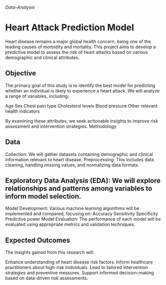 *Data-Analysis*
# Heart Attack Prediction Model
Heart disease remains a major global health concern, being one of the leading causes of morbidity and mortality. This project aims to develop a predictive model to assess the risk of heart attacks based on various demographic and clinical attributes.
## Objective

The primary goal of this study is to identify the best model for predicting whether an individual is likely to experience a heart attack. We will analyze a range of variables, including:

 Age
    Sex
    Chest pain type
    Cholesterol levels
    Blood pressure
    Other relevant health indicators

By examining these attributes, we seek actionable insights to improve risk assessment and intervention strategies.
Methodology

## Data 
Collection: We will gather datasets containing demographic and clinical information relevant to heart disease.
Preprocessing: This includes data cleaning, handling missing values, and normalizing data formats.

## Exploratory Data Analysis (EDA): We will explore relationships and patterns among variables to inform model selection.
   Model Development: Various machine learning algorithms will be implemented and compared, focusing on:
        Accuracy
        Sensitivity
        Specificity
        Predictive power
    Model Evaluation: The performance of each model will be evaluated using appropriate metrics and validation techniques.

## Expected Outcomes

The insights gained from this research will:

Enhance understanding of heart disease risk factors.
    Inform healthcare practitioners about high-risk individuals.
    Lead to tailored intervention strategies and preventive measures.
    Support informed decision-making based on data-driven risk assessments.
